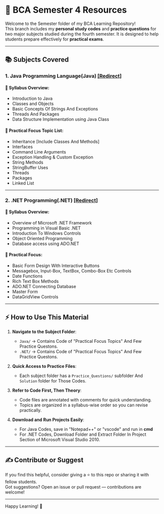 # 📘 BCA Semester 4 Resources

Welcome to the Semester  folder of my BCA Learning Repository!  
This branch includes my **personal study codes** and **practice questions** for two major subjects studied during the fourth semester. It is designed to help students prepare effectively for **practical exams**.

---

## 📚 Subjects Covered

### 1. **Java Programming Language(Java)** [[Redirect]](https://github.com/itzneel05/bca-resources/blob/semester-4/403_Java_Programming_Language/!README-QuestionList-Index.md)
#### 📖 Syllabus Overview:
- Introduction to Java
- Classes and Objects
- Basic Concepts Of Strings And Exceptions
- Threads And Packages
- Data Structure Implementation using Java Class

#### 🧪 Practical Focus Topic List:
- Inheritance [Include Classes And Methods]
- Interfaces
- Command Line Arguments
- Exception Handling & Custom Exception
- String Methods
- StringBuffer Uses
- Threads
- Packages
- Linked List

---

### 2. **.NET Programming(.NET)** [[Redirect]]()
#### 📖 Syllabus Overview:
- Overview of Microsoft .NET Framework
- Programming in Visual Basic .NET
- Introduction To Windows Controls
- Object Oriented Programming
- Database access using ADO.NET

#### 🧪 Practical Focus:
- Basic Form Design With Interactive Buttons
- Messagebox, Input-Box, TextBox, Combo-Box Etc Controls
- Date Functions
- Rich Text Box Methods
- ADO.NET Connecting Database
- Master Form
- DataGridView Controls


---

## ⚡ How to Use This Material

1. **Navigate to the Subject Folder**:
   - `Java/` → Contains Code of "Practical Focus Topics" And Few Practice Questons.
   - `.NET/` → Contains Code of "Practical Focus Topics" And Few Practice Questons.

2. **Quick Access to Practice Files**:
   - Each subject folder has a `Practice_Questions/` subfolder And `Solution` folder for Those Codes.

3. **Refer to Code First, Then Theory**:
   - Code files are annotated with comments for quick understanding.
   - Topics are organized in a syllabus-wise order so you can revise practically.

4. **Download and Run Projects Easily**:
   - For Java Codes, save in "Notepad++" or "vscode" and run in **cmd**
   - For .NET Codes, Download Folder and Extract Folder In Project Section of Microsoft Visual Studio 2010. 

---

## ✍️ Contribute or Suggest

If you find this helpful, consider giving a ⭐ to this repo or sharing it with fellow students.  
Got suggestions? Open an issue or pull request — contributions are welcome!

---

Happy Learning! 🚀
